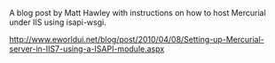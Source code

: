 A blog post by Matt Hawley with instructions on how to host Mercurial under IIS using isapi-wsgi.

http://www.eworldui.net/blog/post/2010/04/08/Setting-up-Mercurial-server-in-IIS7-using-a-ISAPI-module.aspx